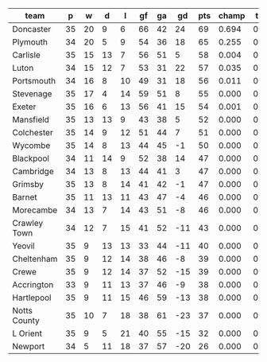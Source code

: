 |     team     | p  | w  | d  | l  | gf | ga | gd  | pts | champ | top2  | top3  | top4  |  5-7  | bot4  | bot3  | bot2  |
|--------------|----|----|----|----|----|----|-----|-----|-------|-------|-------|-------|-------|-------|-------|-------|
| Doncaster    | 35 | 20 |  9 |  6 | 66 | 42 |  24 |  69 | 0.694 | 0.924 | 0.983 | 0.995 | 0.005 | 0.000 | 0.000 | 0.000|
| Plymouth     | 34 | 20 |  5 |  9 | 54 | 36 |  18 |  65 | 0.255 | 0.722 | 0.901 | 0.966 | 0.033 | 0.000 | 0.000 | 0.000|
| Carlisle     | 35 | 15 | 13 |  7 | 56 | 51 |   5 |  58 | 0.004 | 0.045 | 0.187 | 0.407 | 0.454 | 0.000 | 0.000 | 0.000|
| Luton        | 34 | 15 | 12 |  7 | 53 | 31 |  22 |  57 | 0.035 | 0.214 | 0.568 | 0.770 | 0.204 | 0.000 | 0.000 | 0.000|
| Portsmouth   | 34 | 16 |  8 | 10 | 49 | 31 |  18 |  56 | 0.011 | 0.076 | 0.244 | 0.494 | 0.407 | 0.000 | 0.000 | 0.000|
| Stevenage    | 35 | 17 |  4 | 14 | 59 | 51 |   8 |  55 | 0.000 | 0.005 | 0.037 | 0.109 | 0.425 | 0.000 | 0.000 | 0.000|
| Exeter       | 35 | 16 |  6 | 13 | 56 | 41 |  15 |  54 | 0.001 | 0.012 | 0.061 | 0.171 | 0.513 | 0.000 | 0.000 | 0.000|
| Mansfield    | 35 | 13 | 13 |  9 | 43 | 38 |   5 |  52 | 0.000 | 0.000 | 0.004 | 0.017 | 0.154 | 0.000 | 0.000 | 0.000|
| Colchester   | 35 | 14 |  9 | 12 | 51 | 44 |   7 |  51 | 0.000 | 0.001 | 0.004 | 0.023 | 0.220 | 0.000 | 0.000 | 0.000|
| Wycombe      | 35 | 14 |  8 | 13 | 44 | 45 |  -1 |  50 | 0.000 | 0.001 | 0.007 | 0.026 | 0.249 | 0.000 | 0.000 | 0.000|
| Blackpool    | 34 | 11 | 14 |  9 | 52 | 38 |  14 |  47 | 0.000 | 0.000 | 0.003 | 0.016 | 0.176 | 0.000 | 0.000 | 0.000|
| Cambridge    | 34 | 13 |  8 | 13 | 44 | 41 |   3 |  47 | 0.000 | 0.000 | 0.001 | 0.006 | 0.088 | 0.001 | 0.000 | 0.000|
| Grimsby      | 35 | 13 |  8 | 14 | 41 | 42 |  -1 |  47 | 0.000 | 0.000 | 0.000 | 0.001 | 0.016 | 0.004 | 0.001 | 0.000|
| Barnet       | 35 | 11 | 13 | 11 | 43 | 47 |  -4 |  46 | 0.000 | 0.000 | 0.000 | 0.000 | 0.016 | 0.007 | 0.002 | 0.000|
| Morecambe    | 34 | 13 |  7 | 14 | 43 | 51 |  -8 |  46 | 0.000 | 0.000 | 0.000 | 0.001 | 0.034 | 0.005 | 0.001 | 0.000|
| Crawley Town | 34 | 12 |  7 | 15 | 41 | 52 | -11 |  43 | 0.000 | 0.000 | 0.000 | 0.000 | 0.006 | 0.028 | 0.009 | 0.002|
| Yeovil       | 35 |  9 | 13 | 13 | 33 | 44 | -11 |  40 | 0.000 | 0.000 | 0.000 | 0.000 | 0.000 | 0.222 | 0.097 | 0.025|
| Cheltenham   | 35 |  9 | 12 | 14 | 38 | 46 |  -8 |  39 | 0.000 | 0.000 | 0.000 | 0.000 | 0.000 | 0.307 | 0.150 | 0.041|
| Crewe        | 35 |  9 | 12 | 14 | 37 | 52 | -15 |  39 | 0.000 | 0.000 | 0.000 | 0.000 | 0.000 | 0.240 | 0.113 | 0.034|
| Accrington   | 33 |  9 | 11 | 13 | 37 | 46 |  -9 |  38 | 0.000 | 0.000 | 0.000 | 0.000 | 0.001 | 0.120 | 0.052 | 0.014|
| Hartlepool   | 35 |  9 | 11 | 15 | 46 | 59 | -13 |  38 | 0.000 | 0.000 | 0.000 | 0.000 | 0.000 | 0.481 | 0.280 | 0.099|
| Notts County | 35 | 10 |  7 | 18 | 38 | 61 | -23 |  37 | 0.000 | 0.000 | 0.000 | 0.000 | 0.000 | 0.688 | 0.497 | 0.214|
| L Orient     | 35 |  9 |  5 | 21 | 40 | 55 | -15 |  32 | 0.000 | 0.000 | 0.000 | 0.000 | 0.000 | 0.908 | 0.825 | 0.641|
| Newport      | 34 |  5 | 11 | 18 | 37 | 57 | -20 |  26 | 0.000 | 0.000 | 0.000 | 0.000 | 0.000 | 0.989 | 0.972 | 0.929|
